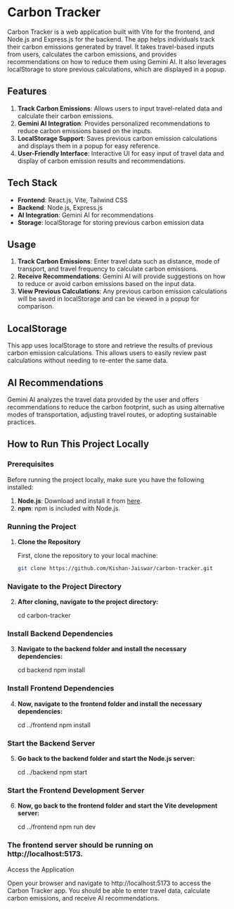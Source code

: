 # Carbon Tracker

Carbon Tracker is a web application built with Vite for the frontend, and Node.js and Express.js for the backend. The app helps individuals track their carbon emissions generated by travel. It takes travel-based inputs from users, calculates the carbon emissions, and provides recommendations on how to reduce them using Gemini AI. It also leverages localStorage to store previous calculations, which are displayed in a popup.

## Features
1. **Track Carbon Emissions**: Allows users to input travel-related data and calculate their carbon emissions.
2. **Gemini AI Integration**: Provides personalized recommendations to reduce carbon emissions based on the inputs.
3. **LocalStorage Support**: Saves previous carbon emission calculations and displays them in a popup for easy reference.
4. **User-Friendly Interface**: Interactive UI for easy input of travel data and display of carbon emission results and recommendations.

## Tech Stack
- **Frontend**: React.js, Vite, Tailwind CSS
- **Backend**: Node.js, Express.js
- **AI Integration**: Gemini AI for recommendations
- **Storage**: localStorage for storing previous carbon emission data

## Usage
1. **Track Carbon Emissions**: Enter travel data such as distance, mode of transport, and travel frequency to calculate carbon emissions.
2. **Receive Recommendations**: Gemini AI will provide suggestions on how to reduce or avoid carbon emissions based on the input data.
3. **View Previous Calculations**: Any previous carbon emission calculations will be saved in localStorage and can be viewed in a popup for comparison.

## LocalStorage
This app uses localStorage to store and retrieve the results of previous carbon emission calculations. This allows users to easily review past calculations without needing to re-enter the same data.

## AI Recommendations
Gemini AI analyzes the travel data provided by the user and offers recommendations to reduce the carbon footprint, such as using alternative modes of transportation, adjusting travel routes, or adopting sustainable practices.

## How to Run This Project Locally

### Prerequisites
Before running the project locally, make sure you have the following installed:
1. **Node.js**: Download and install it from [here](https://nodejs.org/).
2. **npm**: npm is included with Node.js.

### Running the Project

1. **Clone the Repository**

   First, clone the repository to your local machine:

   ```bash
   git clone https://github.com/Kishan-Jaiswar/carbon-tracker.git

### Navigate to the Project Directory

2. **After cloning, navigate to the project directory:**

   cd carbon-tracker
   
### Install Backend Dependencies

3. **Navigate to the backend folder and install the necessary dependencies:**

   cd backend
   npm install

### Install Frontend Dependencies

4. **Now, navigate to the frontend folder and install the necessary dependencies:**

   cd ../frontend
   npm install

### Start the Backend Server

5. **Go back to the backend folder and start the Node.js server:**

   cd ../backend
   npm start

### Start the Frontend Development Server

6. **Now, go back to the frontend folder and start the Vite development server:**

   cd ../frontend
   npm run dev

### The frontend server should be running on http://localhost:5173.

Access the Application

Open your browser and navigate to http://localhost:5173 to access the Carbon Tracker app. You should be able to enter travel data, calculate carbon emissions, and receive AI recommendations.
